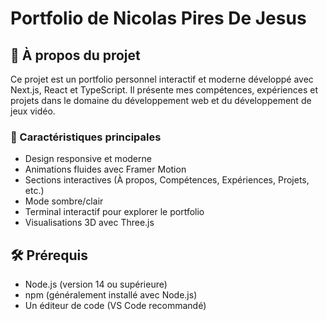# Portfolio de Nicolas Pires De Jesus

## 📌 À propos du projet

Ce projet est un portfolio personnel interactif et moderne développé avec Next.js, React et TypeScript. Il présente mes compétences, expériences et projets dans le domaine du développement web et du développement de jeux vidéo.

### 🌟 Caractéristiques principales

- Design responsive et moderne
- Animations fluides avec Framer Motion
- Sections interactives (À propos, Compétences, Expériences, Projets, etc.)
- Mode sombre/clair
- Terminal interactif pour explorer le portfolio
- Visualisations 3D avec Three.js

## 🛠 Prérequis

- Node.js (version 14 ou supérieure)
- npm (généralement installé avec Node.js)
- Un éditeur de code (VS Code recommandé)
